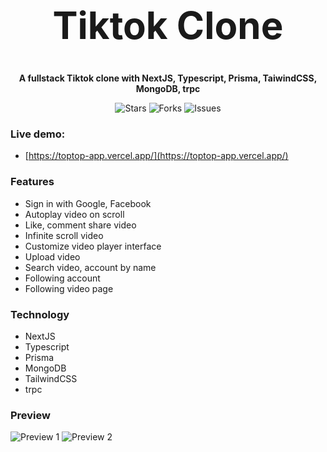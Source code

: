 <h1 align="center" style="font-size: 60px">Tiktok Clone</h1>

<p align="center"><strong>A fullstack Tiktok clone with NextJS, Typescript, Prisma, TaiwindCSS, MongoDB, trpc</strong></p>

<p align="center">
  <img alt="Stars" src="https://badgen.net/github/stars/an678-mhg/tiktok-clone">
  <img alt="Forks" src="https://badgen.net/github/forks/an678-mhg/tiktok-clone">
  <img alt="Issues" src="https://badgen.net/github/issues/an678-mhg/tiktok-clone">
</p>

### Live demo: 

- [https://toptop-app.vercel.app/](https://toptop-app.vercel.app/)

### Features

- Sign in with Google, Facebook
- Autoplay video on scroll
- Like, comment share video
- Infinite scroll video
- Customize video player interface
- Upload video
- Search video, account by name
- Following account
- Following video page

### Technology

- NextJS
- Typescript
- Prisma
- MongoDB
- TailwindCSS
- trpc

### Preview

![Preview 1](https://res.cloudinary.com/annnn/image/upload/v1670686322/home_page_tiktok_clone_n1zfs4.png)
![Preview 2](https://res.cloudinary.com/annnn/image/upload/v1670686325/video_page_tiktok_clone_fzplvl.png)
